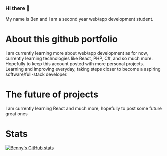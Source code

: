 ### Hi there 👋
My name is Ben and I am a second year web/app development student.
# About this github portfolio
I am currently learning more about web/app development as for now, currently learning technologies like React, PHP, C#, and so much more. Hopefully to keep this account posted with more personal projects. Learning and improving everyday, taking steps closer to become a aspiring software/full-stack developer.

# The future of projects
I am currently learning React and much more, hopefully to post some future great ones

# Stats
[![Benny's GitHub stats](https://github-readme-stats.vercel.app/api?username=bennygdev&count_private=true&show_icons=true&theme=vue-dark)](https://github.com/anuraghazra/github-readme-stats)
